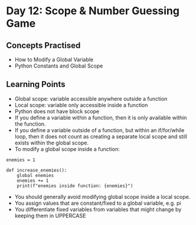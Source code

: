 # Day 12: Scope & Number Guessing Game
## Concepts Practised
* How to Modify a Global Variable
* Python Constants and Global Scope

## Learning Points
* Global scope: variable accessible anywhere outside a function
* Local scope: variable only accessible inside a function
* Python does not have block scope
* If you define a variable within a function, then it is only available within the function. 
* If you define a variable outside of a function, but within an if/for/while loop, then it does not count as creating a separate local scope and still exists within the global scope.
* To modify a global scope inside a function:
```
enemies = 1

def increase_enemies():
    global enemies
    enemies += 1
    print(f"enemies inside function: {enemies}")
```
* You should generally avoid modifying global scope inside a local scope.
* You assign values that are constant/fixed to a global variable, e.g. pi
* You differentiate fixed variables from variables that might change by keeping them in UPPERCASE
